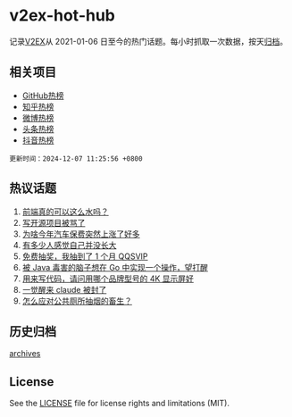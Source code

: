 # v2ex-hot-hub

 记录[V2EX](https://www.v2ex.com/)从 2021-01-06 日至今的热门话题。每小时抓取一次数据，按天[归档](archives)。
 
 ## 相关项目

- [GitHub热榜](https://github.com/snaildev/github-hot-hub)
- [知乎热榜](https://github.com/snaildev/zhihu-hot-hub)
- [微博热榜](https://github.com/snaildev/weibo-hot-hub)
- [头条热榜](https://github.com/snaildev/toutiao-hot-hub)
- [抖音热榜](https://github.com/snaildev/douyin-hot-hub)


 `更新时间：2024-12-07 11:25:56 +0800`

## 热议话题

1. [前端真的可以这么水吗？](https://www.v2ex.com/t/1095486)
1. [写开源项目被骂了](https://www.v2ex.com/t/1095488)
1. [为啥今年汽车保费突然上涨了好多](https://www.v2ex.com/t/1095495)
1. [有多少人感觉自己并没长大](https://www.v2ex.com/t/1095520)
1. [免费抽奖，我抽到了 1 个月 QQSVIP](https://www.v2ex.com/t/1095470)
1. [被 Java 毒害的脑子想在 Go 中实现一个操作，望打醒](https://www.v2ex.com/t/1095483)
1. [用来写代码，请问用哪个品牌型号的 4K 显示屏好](https://www.v2ex.com/t/1095466)
1. [一觉醒来 claude 被封了](https://www.v2ex.com/t/1095497)
1. [怎么应对公共厕所抽烟的畜生？](https://www.v2ex.com/t/1095576)

## 历史归档

[archives](archives)

## License

See the [LICENSE](LICENSE) file for license rights and limitations (MIT).
